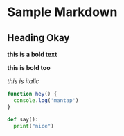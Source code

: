 # Sample Markdown

## Heading Okay

**this is a bold text**

__this is bold too__

_this is italic_

```javascript
function hey() {
  console.log('mantap')
}
```

```python
def say():
  print("nice")
```